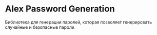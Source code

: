 #  Alex Password Generation
Библиотека для генерации паролей, которая позволяет генерировать случайные и безопасные пароли. 